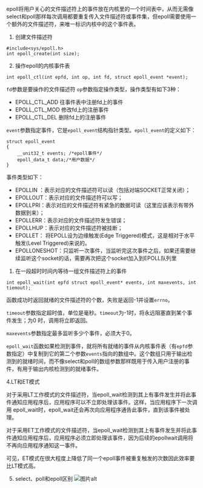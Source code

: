epoll将用户关心的文件描述符上的事件放在内核里的一个时间表中，从而无需像select和poll那样每次调用都要重复传入文件描述符或事件集，但epoll需要使用一个额外的文件描述符，来唯一标识内核中的这个事件表。
1. 创建文件描述符
```
#include<sys/epoll.h>
int epoll_create(int size);
```
2. 操作epoll的内核事件表
```
int epoll_ctl(int epfd, int op, int fd, struct epoll_event *event);
```
`fd`参数是要操作的文件描述符
`op`参数指定操作类型，操作类型有如下3种：
- EPOLL_CTL_ADD 往事件表中注册fd上的事件
- EPOLL_CTL_MOD 修改fd上的注册事件
- EPOLL_CTL_DEL 删除fd上的注册事件

`event`参数指定事件，它是`epoll_event`结构指针类型。`epoll_event`的定义如下：
```
struct epoll_event
{
    __unit32_t events; /*epoll事件*/
    epoll_data_t data;/*用户数据*/
}
```
事件类型如下：
- EPOLLIN ：表示对应的文件描述符可以读（包括对端SOCKET正常关闭）；
- EPOLLOUT：表示对应的文件描述符可以写；
- EPOLLPRI：表示对应的文件描述符有紧急的数据可读（这里应该表示有带外数据到来）；
- EPOLLERR：表示对应的文件描述符发生错误；
- EPOLLHUP：表示对应的文件描述符被挂断；
- EPOLLET： 将EPOLL设为边缘触发(Edge Triggered)模式，这是相对于水平触发(Level Triggered)来说的。
- EPOLLONESHOT：只监听一次事件，当监听完这次事件之后，如果还需要继续监听这个socket的话，需要再次把这个socket加入到EPOLL队列里

1. 在一段超时时间内等待一组文件描述符上的事件
```
int epoll_wait(int epfd struct epoll_event* events, int maxevents, int tiemout);
```
函数成功时返回就绪的文件描述符的个数，失败是返回-1并设置`errno`。

`timeout`参数指定超时值，单位是毫秒。`timeout`为-1时，将永远阻塞直到某个事件发生；为0
时，调用将立即返回。

`maxevents`参数指定最多监听多少个事件，必须大于0。

`epoll_wait`函数如果检测到事件，就将所有就绪的事件从内核事件表（有`epfd`参数指定）中复制到它的第二个参数`events`指向的数组中。这个数组只用于输出检测到的就绪时间，而不像select和poll的数组参数那样既用于传入用户注册的事件，有用于输出内核检测到的就绪事件。

4.LT和ET模式

对于采用LT工作模式的文件描述符，当epoll_wait检测到其上有事件发生并将此事件通知应用程序后，应用程序可以不立即处理该事件。这样，当应用程序下一次调用
epoll_wait时，epoll_wait还会再次向应用程序通告此事件，直到该事件被处理。

对于采用ET工作模式的文件描述符，当epoll_wait检测到其上有事件发生并将此事件通知应用程序后，应用程序必须立即处理该事件，因为后续的epollwait调用将不再向应用程序通知这一事件。

可见，ET模式在很大程度上降低了同一个epoll事件被重复触发的次数因此效率要比LT模式高。

5. select、poll和epoll区别
![图片alt](./图片/select、poll和epoll区别.png "图片title")
